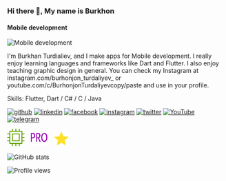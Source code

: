 ### Hi there 👋, My name is Burkhon
#### Mobile development
![Mobile development](https://www.zealousweb.com/wp-content/uploads/2021/06/Blog-Banner-9.jpg)

I'm Burkhan Turdialiev, and I make apps for Mobile development. I really enjoy learning languages and frameworks like Dart and Flutter. I also enjoy teaching graphic design in general. You can check my Instagram at instagram.com/burhonjon_turdaliyev_ or youtube.com/c/BurhonjonTurdaliyevcopy/paste and use in your profile.

Skills: Flutter, Dart / C# / C / Java 



[<img src='https://cdn.jsdelivr.net/npm/simple-icons@3.0.1/icons/github.svg' alt='github' height='40'>](https://github.com/burhonjonturdaliyev)  [<img src='https://cdn.jsdelivr.net/npm/simple-icons@3.0.1/icons/linkedin.svg' alt='linkedin' height='40'>](https://www.linkedin.com/in/burkhonjon_turdialiev/)  [<img src='https://cdn.jsdelivr.net/npm/simple-icons@3.0.1/icons/facebook.svg' alt='facebook' height='40'>](https://www.facebook.com/BurhonjonTurdaliyev)  [<img src='https://cdn.jsdelivr.net/npm/simple-icons@3.0.1/icons/instagram.svg' alt='instagram' height='40'>](https://www.instagram.com/burhonjon_turdaliyev_/)  [<img src='https://cdn.jsdelivr.net/npm/simple-icons@3.0.1/icons/twitter.svg' alt='twitter' height='40'>](https://twitter.com/BurhonjonT)  [<img src='https://cdn.jsdelivr.net/npm/simple-icons@3.0.1/icons/youtube.svg' alt='YouTube' height='40'>](https://www.youtube.com/channel/BurhonjonTudaliyv)  [<img src='https://cdn.jsdelivr.net/npm/simple-icons@3.0.1/icons/telegram.svg' alt='telegram' height='40'>](t.me/TBA_003)  

<a href='https://docs.github.com/en/developers'><img src='https://raw.githubusercontent.com/acervenky/animated-github-badges/master/assets/devbadge.gif' width='40' height='40'></a> <a href='https://github.com/pricing'><img src='https://raw.githubusercontent.com/acervenky/animated-github-badges/master/assets/pro.gif' width='40' height='40'></a> <a href='https://stars.github.com/'><img src='https://raw.githubusercontent.com/acervenky/animated-github-badges/master/assets/starbadge.gif' width='35' height='35'></a> 

![GitHub stats](https://github-readme-stats.vercel.app/api?username=burhonjonturdaliyev&show_icons=true)  

![Profile views](https://gpvc.arturio.dev/burhonjonturdaliyev)  

